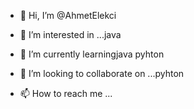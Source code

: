 - 👋 Hi, I’m @AhmetElekci
- 👀 I’m interested in ...java
- 🌱 I’m currently learningjava pyhton 

- 💞️ I’m looking to collaborate on ...pyhton
- 📫 How to reach me ...

<!---a
AhmetElekci/AhmetElekci is a ✨ special ✨ repository because its `README.md` (this file) appears on your GitHub profile.
You can click the Preview link to take a look at your changes.

